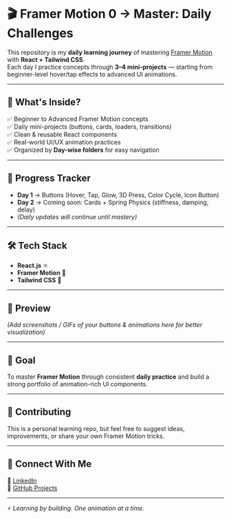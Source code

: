 # 🎬 Framer Motion 0 → Master: Daily Challenges

This repository is my **daily learning journey** of mastering [Framer Motion](https://www.framer.com/motion/) with **React + Tailwind CSS**.  
Each day I practice concepts through **3–4 mini-projects** — starting from beginner-level hover/tap effects to advanced UI animations.  

---

## 🚀 What's Inside?
✅ Beginner to Advanced Framer Motion concepts  
✅ Daily mini-projects (buttons, cards, loaders, transitions)  
✅ Clean & reusable React components  
✅ Real-world UI/UX animation practices  
✅ Organized by **Day-wise folders** for easy navigation  

---

## 📅 Progress Tracker
- **Day 1** → Buttons (Hover, Tap, Glow, 3D Press, Color Cycle, Icon Button)  
- **Day 2** → Coming soon: Cards + Spring Physics (stiffness, damping, delay)  
- *(Daily updates will continue until mastery)*  

---

## 🛠️ Tech Stack
- **React.js** ⚛️  
- **Framer Motion** 🎥  
- **Tailwind CSS** 🎨  

---

## 📸 Preview
*(Add screenshots / GIFs of your buttons & animations here for better visualization)*  

---

## 🎯 Goal
To master **Framer Motion** through consistent **daily practice** and build a strong portfolio of animation-rich UI components.  

---

## 🤝 Contributing
This is a personal learning repo, but feel free to suggest ideas, improvements, or share your own Framer Motion tricks.  

---

## 📌 Connect With Me
💼 [LinkedIn](https://www.linkedin.com/in/rahul-lodhi/)  
📂 [GitHub Projects](https://github.com/RAHUL676789/FRAMER-MOTION)  

---

⚡ *Learning by building. One animation at a time.*  
